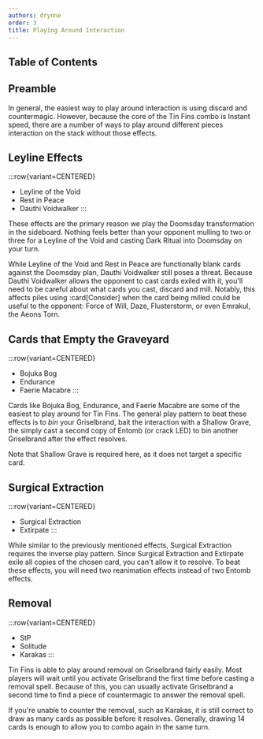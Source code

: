 ```yaml
---
authors: drynne
order: 3
title: Playing Around Interaction
---
```


## Table of Contents

## Preamble

In general, the easiest way to play around interaction is using discard and countermagic. However, because the core of the Tin Fins combo is Instant speed, there are a number of ways to play around different pieces interaction on the stack without those effects.

## Leyline Effects

:::row{variant=CENTERED}
- Leyline of the Void
- Rest in Peace
- Dauthi Voidwalker
:::

These effects are the primary reason we play the Doomsday transformation in the sideboard. Nothing feels better than your opponent mulling to two or three for a Leyline of the Void and casting Dark Ritual into Doomsday on your turn.

While Leyline of the Void and Rest in Peace are functionally blank cards against the Doomsday plan, Dauthi Voidwalker still poses a threat. Because Dauthi Voidwalker allows the opponent to cast cards exiled with it, you'll need to be careful about what cards you cast, discard and mill. Notably, this affects piles using :card[Consider] when the card being milled could be useful to the opponent: Force of Will, Daze, Flusterstorm, or even Emrakul, the Aeons Torn.

## Cards that Empty the Graveyard

:::row{variant=CENTERED}
- Bojuka Bog
- Endurance
- Faerie Macabre
:::

Cards like Bojuka Bog, Endurance, and Faerie Macabre are some of the easiest to play around for Tin Fins. The general play pattern to beat these effects is to *bin* your Griselbrand, bait the interaction with a Shallow Grave, the simply cast a second copy of Entomb (or crack LED) to bin another Griselbrand after the effect resolves. 

Note that Shallow Grave is required here, as it does not target a specific card.

## Surgical Extraction

:::row{variant=CENTERED}
- Surgical Extraction
- Extirpate
:::

While similar to the previously mentioned effects, Surgical Extraction requires the inverse play pattern. Since Surgical Extraction and Extirpate exile all copies of the chosen card, you can't allow it to resolve. To beat these effects, you will need two reanimation effects instead of two Entomb effects. 

## Removal

:::row{variant=CENTERED}
- StP
- Solitude
- Karakas
:::

Tin Fins is able to play around removal on Griselbrand fairly easily. Most players will wait until you activate Griselbrand the first time before casting a removal spell. Because of this, you can usually activate Griselbrand a second time to find a piece of countermagic to answer the removal spell. 

If you're unable to counter the removal, such as Karakas, it is still correct to draw as many cards as possible before it resolves. Generally, drawing 14 cards is enough to allow you to combo again in the same turn.

